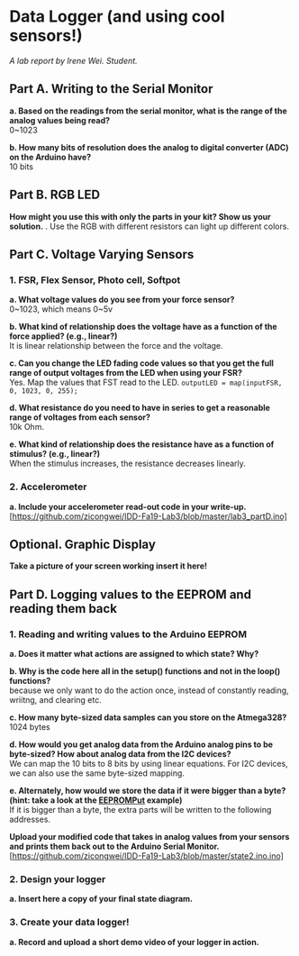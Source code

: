 # Data Logger (and using cool sensors!)

*A lab report by Irene Wei. Student.*

## Part A.  Writing to the Serial Monitor
 
**a. Based on the readings from the serial monitor, what is the range of the analog values being read?**  
0~1023
 
**b. How many bits of resolution does the analog to digital converter (ADC) on the Arduino have?**  
10 bits

## Part B. RGB LED

**How might you use this with only the parts in your kit? Show us your solution.** . 
Use the RGB with different resistors can light up different colors. 

## Part C. Voltage Varying Sensors 
 
### 1. FSR, Flex Sensor, Photo cell, Softpot

**a. What voltage values do you see from your force sensor?**  
0~1023, which means 0~5v

**b. What kind of relationship does the voltage have as a function of the force applied? (e.g., linear?)**  
It is linear relationship between the force and the voltage.

**c. Can you change the LED fading code values so that you get the full range of output voltages from the LED when using your FSR?**  
Yes. Map the values that FST read to the LED.
`outputLED = map(inputFSR, 0, 1023, 0, 255);`

**d. What resistance do you need to have in series to get a reasonable range of voltages from each sensor?**  
10k Ohm.

**e. What kind of relationship does the resistance have as a function of stimulus? (e.g., linear?)**  
When the stimulus increases, the resistance decreases linearly. 

### 2. Accelerometer
 
**a. Include your accelerometer read-out code in your write-up.**
[https://github.com/zicongwei/IDD-Fa19-Lab3/blob/master/lab3_partD.ino]

## Optional. Graphic Display

**Take a picture of your screen working insert it here!**

## Part D. Logging values to the EEPROM and reading them back
 
### 1. Reading and writing values to the Arduino EEPROM

**a. Does it matter what actions are assigned to which state? Why?**  


**b. Why is the code here all in the setup() functions and not in the loop() functions?**  
because we only want to do the action once, instead of constantly reading, wriitng, and clearing etc. 

**c. How many byte-sized data samples can you store on the Atmega328?**  
1024 bytes

**d. How would you get analog data from the Arduino analog pins to be byte-sized? How about analog data from the I2C devices?**  
We can map the 10 bits to 8 bits by using linear equations. For I2C devices, we can also use the same byte-sized mapping.

**e. Alternately, how would we store the data if it were bigger than a byte? (hint: take a look at the [EEPROMPut](https://www.arduino.cc/en/Reference/EEPROMPut) example)**  
If it is bigger than a byte, the extra parts will be written to the following addresses. 

**Upload your modified code that takes in analog values from your sensors and prints them back out to the Arduino Serial Monitor.**  
[https://github.com/zicongwei/IDD-Fa19-Lab3/blob/master/state2.ino.ino] 

### 2. Design your logger
 
**a. Insert here a copy of your final state diagram.**

### 3. Create your data logger!
 
**a. Record and upload a short demo video of your logger in action.**
